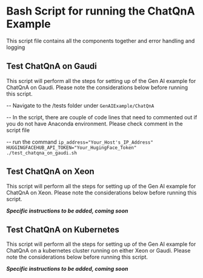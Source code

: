 # Bash Script for running the ChatQnA Example

This script file contains all the components together and error handling and logging

## Test ChatQnA on Gaudi

This script will perform all the steps for setting up of the Gen AI example for ChatQnA on Gaudi. Please note the considerations below before running this script.

-- Navigate to the /tests folder under `GenAIExample/ChatQnA`

-- In the script, there are couple of code lines that need to commented out if you do not have Anaconda environment. Please check comment in the script file

-- run the command `ip_address="Your_Host's_IP_Address" HUGGINGFACEHUB_API_TOKEN="Your_HugingFace_Token" ./test_chatqna_on_gaudi.sh`

## Test ChatQnA on Xeon

This script will perform all the steps for setting up of the Gen AI example for ChatQnA on Xeon. Please note the considerations below before running this script.

**_Specific instructions to be added, coming soon_**

## Test ChatQnA on Kubernetes

This script will perform all the steps for setting up of the Gen AI example for ChatQnA on a kubernetes cluster running on either Xeon or Gaudi. Please note the considerations below before running this script.

**_Specific instructions to be added, coming soon_**
